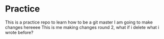 # Practice
This is a practice repo to learn how to be a git master
I am going to make changes hereeee 
This is me making changes round 2, what if i delete what i wrote before? 
